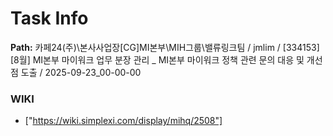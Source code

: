 # Task Info

**Path:** 카페24(주)\본사사업장\[CG]MI본부\MIH그룹\밸류링크팀 / jmlim / [334153] [8월] MI본부 마이워크 업무 분장 관리 _ MI본부 마이워크 정책 관련 문의 대응 및 개선점 도출 / 2025-09-23_00-00-00

### WIKI
- ["https://wiki.simplexi.com/display/mihq/2508"]

